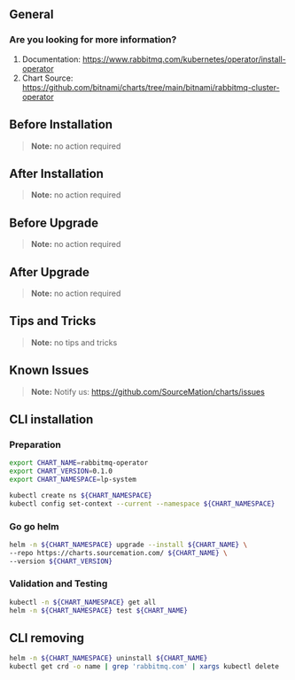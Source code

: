 ## General

### Are you looking for more information?

1. Documentation: https://www.rabbitmq.com/kubernetes/operator/install-operator
2. Chart Source: https://github.com/bitnami/charts/tree/main/bitnami/rabbitmq-cluster-operator

## Before Installation

> **Note:**
> no action required

## After Installation

> **Note:**
> no action required

## Before Upgrade

> **Note:**
> no action required

## After Upgrade

> **Note:**
> no action required

## Tips and Tricks

> **Note:**
> no tips and tricks

## Known Issues

> **Note:**
> Notify us: https://github.com/SourceMation/charts/issues

## CLI installation

### Preparation

```bash
export CHART_NAME=rabbitmq-operator
export CHART_VERSION=0.1.0
export CHART_NAMESPACE=lp-system

kubectl create ns ${CHART_NAMESPACE}
kubectl config set-context --current --namespace ${CHART_NAMESPACE}
```

### Go go helm

```bash
helm -n ${CHART_NAMESPACE} upgrade --install ${CHART_NAME} \
--repo https://charts.sourcemation.com/ ${CHART_NAME} \
--version ${CHART_VERSION}
```

### Validation and Testing

```bash
kubectl -n ${CHART_NAMESPACE} get all
helm -n ${CHART_NAMESPACE} test ${CHART_NAME}
```

## CLI removing

```bash
helm -n ${CHART_NAMESPACE} uninstall ${CHART_NAME}
kubectl get crd -o name | grep 'rabbitmq.com' | xargs kubectl delete
```
